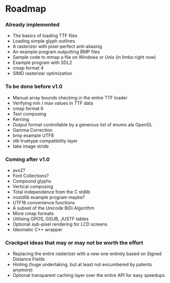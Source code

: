 # Roadmap
### Already implemented
- The basics of loading TTF files
- Loading simple glyph outlines
- A rasterizer with pixel-perfect anti-aliasing
- An example program outputting BMP files
- Sample code to mmap a file on Windows or Unix (in limbo right now)
- Example program with SDL2
- cmap format 4
- SIMD rasterizer optimization
### To be done before v1.0
- Manual array bounds checking in the entire TTF loader
- Verifying min / max values in TTF data
- cmap format 6
- Text composing
- Kerning
- Output format controllable by a generous list of enums ala OpenGL
- Gamma Correction
- bmp example UTF8
- stb truetype compatibility layer
- take image stride
### Coming after v1.0
- avx2?
- Font Collections?
- Compound glyphs
- Vertical composing
- Total independence from the C stdlib
- nostdlib example program maybe?
- UTF16 convenience functions
- A subset of the Unicode BiDi Algorithm
- More cmap formats
- Utilising GPOS, GSUB, JUSTF tables
- Optional sub-pixel rendering for LCD screens
- Ideomatic C++ wrapper
### Crackpot ideas that may or may not be worth the effort
- Replacing the entire rasterizer with a new one entirely based on Signed Distance Fields
- Hinting (huge undertaking, but at least not encumbered by patents anymore)
- Optional transparent caching layer over the entire API for easy speedups
